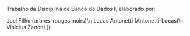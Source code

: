 Trabalho da Disciplina de Banco de Dados I, elaborado por:

Joel Filho (arbres-rouges-noirs)\n
Lucas Antonetti (Antonetti-Lucas)\n
Vinícius Zanotti ()
